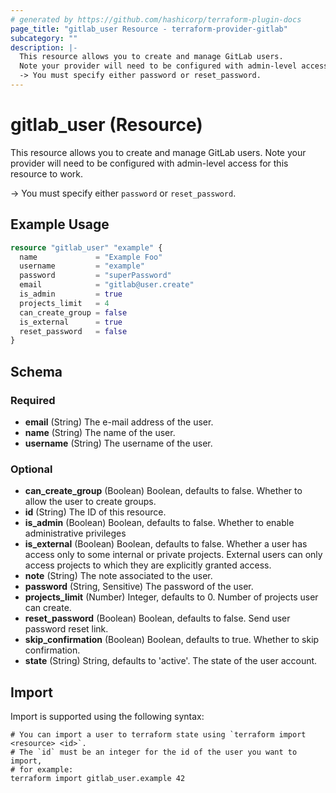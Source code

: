 ```yaml
---
# generated by https://github.com/hashicorp/terraform-plugin-docs
page_title: "gitlab_user Resource - terraform-provider-gitlab"
subcategory: ""
description: |-
  This resource allows you to create and manage GitLab users.
  Note your provider will need to be configured with admin-level access for this resource to work.
  -> You must specify either password or reset_password.
---
```


# gitlab_user (Resource)

This resource allows you to create and manage GitLab users.
Note your provider will need to be configured with admin-level access for this resource to work.

-> You must specify either `password` or `reset_password`.

## Example Usage

```terraform
resource "gitlab_user" "example" {
  name             = "Example Foo"
  username         = "example"
  password         = "superPassword"
  email            = "gitlab@user.create"
  is_admin         = true
  projects_limit   = 4
  can_create_group = false
  is_external      = true
  reset_password   = false
}
```

<!-- schema generated by tfplugindocs -->
## Schema

### Required

- **email** (String) The e-mail address of the user.
- **name** (String) The name of the user.
- **username** (String) The username of the user.

### Optional

- **can_create_group** (Boolean) Boolean, defaults to false. Whether to allow the user to create groups.
- **id** (String) The ID of this resource.
- **is_admin** (Boolean) Boolean, defaults to false.  Whether to enable administrative privileges
- **is_external** (Boolean) Boolean, defaults to false. Whether a user has access only to some internal or private projects. External users can only access projects to which they are explicitly granted access.
- **note** (String) The note associated to the user.
- **password** (String, Sensitive) The password of the user.
- **projects_limit** (Number) Integer, defaults to 0.  Number of projects user can create.
- **reset_password** (Boolean) Boolean, defaults to false. Send user password reset link.
- **skip_confirmation** (Boolean) Boolean, defaults to true. Whether to skip confirmation.
- **state** (String) String, defaults to 'active'. The state of the user account.

## Import

Import is supported using the following syntax:

```shell
# You can import a user to terraform state using `terraform import <resource> <id>`.
# The `id` must be an integer for the id of the user you want to import,
# for example:
terraform import gitlab_user.example 42
```
